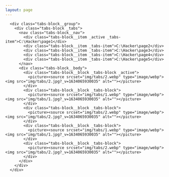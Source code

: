 ```yaml
---
layout: page
---
```

      <div class="tabs-block__group">
        <div class="tabs-block _tabs">
          <nav class="tabs-block__nav">
            <div class="tabs-block__item _active _tabs-item">C:\Hacker\page1</div>
            <div class="tabs-block__item _tabs-item">C:\Hacker\page2</div>
            <div class="tabs-block__item _tabs-item">C:\Hacker\page3</div>
            <div class="tabs-block__item _tabs-item">C:\Hacker\page4</div>
            <div class="tabs-block__item _tabs-item">C:\Hacker\page5</div>
          </nav>
          <div class="tabs-block__body">
            <div class="tabs-block__block _tabs-block _active">
              <picture><source srcset="img/tabs/2.webp" type="image/webp"><img src="img/tabs/2.jpg?_v=1634065930035" alt=""></picture>
            </div>
            <div class="tabs-block__block _tabs-block">
              <picture><source srcset="img/tabs/1.webp" type="image/webp"><img src="img/tabs/1.jpg?_v=1634065930035" alt=""></picture>
            </div>
            <div class="tabs-block__block _tabs-block">
              <picture><source srcset="img/tabs/2.webp" type="image/webp"><img src="img/tabs/2.jpg?_v=1634065930035" alt=""></picture>
            </div>
            <div class="tabs-block__block _tabs-block">
              <picture><source srcset="img/tabs/1.webp" type="image/webp"><img src="img/tabs/1.jpg?_v=1634065930035" alt=""></picture>
            </div>
            <div class="tabs-block__block _tabs-block">
              <picture><source srcset="img/tabs/2.webp" type="image/webp"><img src="img/tabs/2.jpg?_v=1634065930035" alt=""></picture>
            </div>
          </div>
        </div>
      </div>
